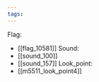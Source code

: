 ```yaml
---
tags:
---
```

Flag:
- [[flag_10581]]
Sound:
- [[sound_100]]
- [[sound_157]]
Look_point:
- [[m5511_look_point4]]
